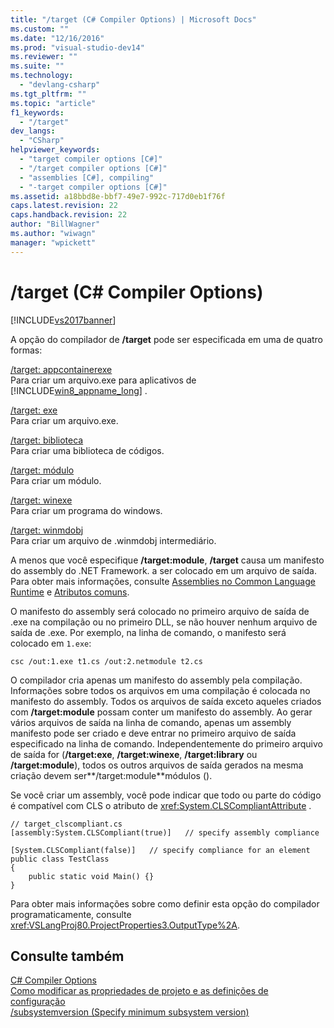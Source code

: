 ```yaml
---
title: "/target (C# Compiler Options) | Microsoft Docs"
ms.custom: ""
ms.date: "12/16/2016"
ms.prod: "visual-studio-dev14"
ms.reviewer: ""
ms.suite: ""
ms.technology: 
  - "devlang-csharp"
ms.tgt_pltfrm: ""
ms.topic: "article"
f1_keywords: 
  - "/target"
dev_langs: 
  - "CSharp"
helpviewer_keywords: 
  - "target compiler options [C#]"
  - "/target compiler options [C#]"
  - "assemblies [C#], compiling"
  - "-target compiler options [C#]"
ms.assetid: a18bbd8e-bbf7-49e7-992c-717d0eb1f76f
caps.latest.revision: 22
caps.handback.revision: 22
author: "BillWagner"
ms.author: "wiwagn"
manager: "wpickett"
---
```

# /target (C# Compiler Options)
[!INCLUDE[vs2017banner](../../../csharp/includes/vs2017banner.md)]

A opção do compilador de **\/target** pode ser especificada em uma de quatro formas:  
  
 [\/target: appcontainerexe](../../../csharp/language-reference/compiler-options/target-appcontainerexe-compiler-option.md)  
 Para criar um arquivo.exe para aplicativos de [!INCLUDE[win8_appname_long](../../../csharp/includes/win8_appname_long_md.md)] .  
  
 [\/target: exe](../Topic/-target:exe%20\(C%23%20Compiler%20Options\).md)  
 Para criar um arquivo.exe.  
  
 [\/target: biblioteca](../../../csharp/language-reference/compiler-options/target-library-compiler-option.md)  
 Para criar uma biblioteca de códigos.  
  
 [\/target: módulo](../../../csharp/language-reference/compiler-options/target-module-compiler-option.md)  
 Para criar um módulo.  
  
 [\/target: winexe](../../../csharp/language-reference/compiler-options/target-winexe-compiler-option.md)  
 Para criar um programa do windows.  
  
 [\/target: winmdobj](../../../csharp/language-reference/compiler-options/target-winmdobj-compiler-option.md)  
 Para criar um arquivo de .winmdobj intermediário.  
  
 A menos que você especifique **\/target:module**, **\/target** causa um manifesto do assembly do .NET Framework. a ser colocado em um arquivo de saída.  Para obter mais informações, consulte [Assemblies no Common Language Runtime](../Topic/Assemblies%20in%20the%20Common%20Language%20Runtime.md) e [Atributos comuns](../Topic/Common%20Attributes%20\(C%23%20and%20Visual%20Basic\).md).  
  
 O manifesto do assembly será colocado no primeiro arquivo de saída de .exe na compilação ou no primeiro DLL, se não houver nenhum arquivo de saída de .exe.  Por exemplo, na linha de comando, o manifesto será colocado em `1.exe`:  
  
```  
csc /out:1.exe t1.cs /out:2.netmodule t2.cs  
```  
  
 O compilador cria apenas um manifesto do assembly pela compilação.  Informações sobre todos os arquivos em uma compilação é colocada no manifesto do assembly.  Todos os arquivos de saída exceto aqueles criados com **\/target:module** possam conter um manifesto do assembly.  Ao gerar vários arquivos de saída na linha de comando, apenas um assembly manifesto pode ser criado e deve entrar no primeiro arquivo de saída especificado na linha de comando.  Independentemente do primeiro arquivo de saída for \(**\/target:exe**, **\/target:winexe**, **\/target:library** ou **\/target:module**\), todos os outros arquivos de saída gerados na mesma criação devem ser**\/target:module**módulos \(\).  
  
 Se você criar um assembly, você pode indicar que todo ou parte do código é compatível com CLS o atributo de <xref:System.CLSCompliantAttribute> .  
  
```  
// target_clscompliant.cs  
[assembly:System.CLSCompliant(true)]   // specify assembly compliance  
  
[System.CLSCompliant(false)]   // specify compliance for an element  
public class TestClass  
{  
    public static void Main() {}  
}  
```  
  
 Para obter mais informações sobre como definir esta opção do compilador programaticamente, consulte <xref:VSLangProj80.ProjectProperties3.OutputType%2A>.  
  
## Consulte também  
 [C\# Compiler Options](../../../csharp/language-reference/compiler-options/index.md)   
 [Como modificar as propriedades de projeto e as definições de configuração](http://msdn.microsoft.com/pt-br/e7184bc5-2f2b-4b4f-aa9a-3ecfcbc48b67)   
 [\/subsystemversion \(Specify minimum subsystem version\)](../../../csharp/language-reference/compiler-options/subsystemversion-compiler-option.md)